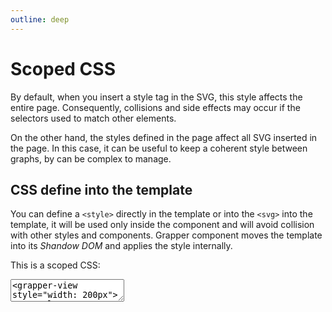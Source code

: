 ```yaml
---
outline: deep
---
```


# Scoped CSS

By default, when you insert a style tag in the SVG, this style affects the entire page.
Consequently, collisions and side effects may occur if the selectors used to match other elements.

On the other hand, the styles defined in the page affect all SVG inserted in the page. In this case,
it can be useful to keep a coherent style between graphs, by can be complex to manage.

## CSS define into the template

You can define a `<style>` directly in the template or into the `<svg>` into the template, it will
be used only inside the component and will avoid collision with other styles and components.
Grapper component moves the template into its *Shandow DOM* and applies the style internally.

This is a scoped CSS:

<ClientOnly>
<div id="css-scope-1"></div>
<g-editor href="#css-scope-1" lines-highlight="4-14">
<textarea><grapper-view style="width: 200px">
  <template>
    <svg viewBox="0 0 100 100">
      <style>
        .regular {
          fill : green;
        }
        .warning {
          fill : blue;
        }
        .error {
          fill : red;
        }
      </style>
      <g g-for="value of data">
        <circle :cx="value.x"
                :cy="value.y"
                :r="value.radix"
                :class="value.class"/>
      </g>
    </svg>
  </template>
  <script type="data">    "x";"y";"radix";"class"
    20;20;20;"regular"
    45;45;30;"warning"
    80;80;10;"error"
  </script>
</grapper-view></textarea>
</g-editor>
</ClientOnly>


